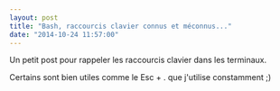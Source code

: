 ```yaml
---
layout: post
title: "Bash, raccourcis clavier connus et méconnus..."
date: "2014-10-24 11:57:00"
---
```

Un petit post pour rappeler les raccourcis clavier dans les terminaux.

Certains sont bien utiles comme le Esc + . que j'utilise constamment ;)

<script src="http://pastebin.com/embed_js.php?i=K0EBnxVn"></script>
